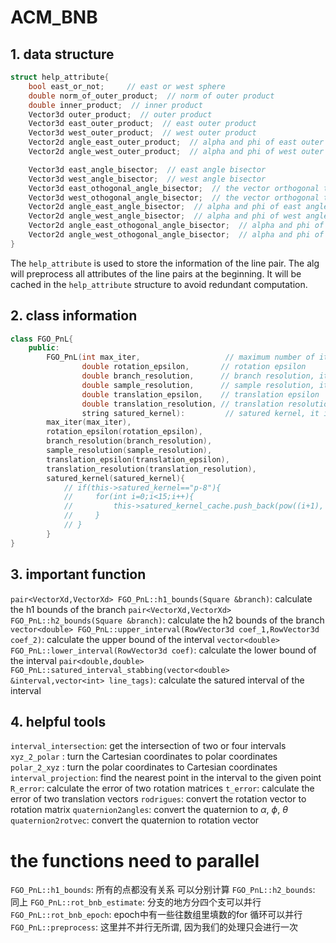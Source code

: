 # ACM_BNB
## 1. data structure
```cpp
struct help_attribute{
    bool east_or_not;     // east or west sphere
    double norm_of_outer_product;  // norm of outer product
    double inner_product;  // inner product
    Vector3d outer_product;  // outer product
    Vector3d east_outer_product;  // east outer product
    Vector3d west_outer_product;  // west outer product
    Vector2d angle_east_outer_product;  // alpha and phi of east outer product
    Vector2d angle_west_outer_product;  // alpha and phi of west outer product

    Vector3d east_angle_bisector;  // east angle bisector
    Vector3d west_angle_bisector;  // west angle bisector
    Vector3d east_othogonal_angle_bisector;  // the vector orthogonal to the angle bisector in the east sphere
    Vector3d west_othogonal_angle_bisector;  // the vector orthogonal to the angle bisector in the west sphere
    Vector2d angle_east_angle_bisector;  // alpha and phi of east angle bisector
    Vector2d angle_west_angle_bisector;  // alpha and phi of west angle bisector
    Vector2d angle_east_othogonal_angle_bisector;  // alpha and phi of the vector orthogonal to the angle bisector in the east sphere
    Vector2d angle_west_othogonal_angle_bisector;  // alpha and phi of the vector orthogonal to the angle bisector in the west sphere
}
```
The `help_attribute` is used to store the information of the line pair. The alg will preprocess all attributes of the line pairs at the beginning. It will be cached in the `help_attribute` structure to avoid redundant computation.
## 2. class information
```cpp
class FGO_PnL{
    public:
        FGO_PnL(int max_iter,                   // maximum number of iterations
                double rotation_epsilon,       // rotation epsilon
                double branch_resolution,      // branch resolution, it will influence the depth of the branch
                double sample_resolution,      // sample resolution, it will influence the accuracy of the h2 bound
                double translation_epsilon,    // translation epsilon
                double translation_resolution, // translation resolution 
                string satured_kernel):         // satured kernel, it is used to choose the satured kernel
        max_iter(max_iter),
        rotation_epsilon(rotation_epsilon),
        branch_resolution(branch_resolution),
        sample_resolution(sample_resolution),
        translation_epsilon(translation_epsilon),
        translation_resolution(translation_resolution),
        satured_kernel(satured_kernel){
            // if(this->satured_kernel=="p-8"){
            //     for(int i=0;i<15;i++){
            //         this->satured_kernel_cache.push_back(pow((i+1), -8));
            //     }
            // }
        }  
}
```
## 3. important function
`pair<VectorXd,VectorXd> FGO_PnL::h1_bounds(Square &branch)`: calculate the h1 bounds of the branch
`pair<VectorXd,VectorXd> FGO_PnL::h2_bounds(Square &branch)`: calculate the h2 bounds of the branch
`vector<double> FGO_PnL::upper_interval(RowVector3d coef_1,RowVector3d coef_2)`: calculate the upper bound of the interval
`vector<double> FGO_PnL::lower_interval(RowVector3d coef)`: calculate the lower bound of the interval
`pair<double,double> FGO_PnL::satured_interval_stabbing(vector<double> &interval,vector<int> line_tags)`: calculate the satured interval of the interval

## 4. helpful tools
`interval_intersection`: get the intersection of two or four intervals
`xyz_2_polar` : turn the Cartesian coordinates to polar coordinates
`polar_2_xyz` : turn the polar coordinates to Cartesian coordinates
`interval_projection`: find the nearest point in the interval to the given point
`R_error`: calculate the error of two rotation matrices
`t_error`: calculate the error of two translation vectors
`rodrigues`: convert the rotation vector to rotation matrix
`quaternion2angles`: convert the quaternion to $\alpha$, $\phi$, $\theta$
`quaternion2rotvec`: convert the quaternion to rotation vector

# the functions need to parallel
`FGO_PnL::h1_bounds`: 所有的点都没有关系 可以分别计算
`FGO_PnL::h2_bounds`: 同上
`FGO_PnL::rot_bnb_estimate`: 分支的地方分四个支可以并行
`FGO_PnL::rot_bnb_epoch`: epoch中有一些往数组里填数的for 循环可以并行
`FGO_PnL::preprocess`: 这里并不并行无所谓, 因为我们的处理只会进行一次


